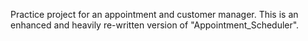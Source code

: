 Practice project for an appointment and customer manager. This is an enhanced and heavily re-written version of "Appointment_Scheduler".
